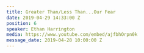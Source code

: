 ```yaml
---
title: Greater Than/Less Than...Our Fear
date: 2019-04-29 14:33:00 Z
position: 6
speaker: Ethan Harrington
media: https://www.youtube.com/embed/ajfbhOrpn0k
message_date: 2019-04-28 10:00:00 Z
---
```



